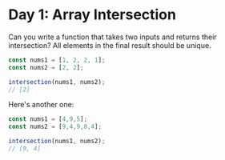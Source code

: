# Day 1: Array Intersection
Can you write a function that takes two inputs and returns their intersection? All elements in the final result should be unique.

```javascript
const nums1 = [1, 2, 2, 1];
const nums2 = [2, 2];

intersection(nums1, nums2);
// [2]
```

Here's another one:

```javascript
const nums1 = [4,9,5];
const nums2 = [9,4,9,8,4];

intersection(nums1, nums2);
// [9, 4]
```

